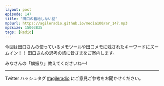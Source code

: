 ```yaml
---
layout: post
episode: 147
title: "田口の着地しない話"
mp3url: https://agileradio.github.io/media100/ar_147.mp3
mp3size: 15003835
tags: [Radio]
---
```


今回は田口さんの使っているメモツールや田口メモに残されたキーワードにズームイン！！
田口さんの思考の旅に皆さまをご案内します。

みなさんの「旗振り」教えてくださいね～!

---

Twitter ハッシュタグ [#agileradio](https://twitter.com/intent/tweet?hashtags=agileradio) にご意見ご参考をお聞かせください。
